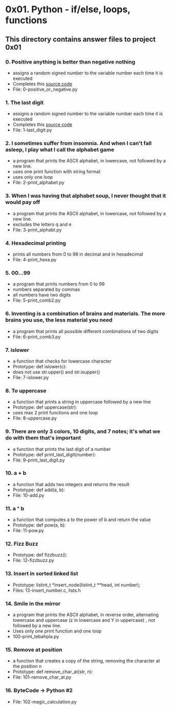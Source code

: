 # 0x01. Python - if/else, loops, functions
## This directory contains answer files to project 0x01

### 0. Positive anything is better than negative nothing
* assigns a random signed number to the variable number each time it is executed
* Completes this [source code](https://github.com/holbertonschool/0x01.py/blob/master/0-positive_or_negative_py)
* File: 0-positive_or_negative.py

### 1. The last digit
* assigns a random signed number to the variable number each time it is executed
* Completes this [source code](https://github.com/holbertonschool/0x01.py/blob/master/1-last_digit_py)
* File: 1-last_digit.py

### 2. I sometimes suffer from insomnia. And when I can't fall asleep, I play what I call the alphabet game
* a program that prints the ASCII alphabet, in lowercase, not followed by a new line.
* uses one print function with string format
* uses only one loop
* File: 2-print_alphabet.py

### 3. When I was having that alphabet soup, I never thought that it would pay off
* a program that prints the ASCII alphabet, in lowercase, not followed by a new line.
* excludes the letters q and e
* File: 3-print_alphabt.py

### 4. Hexadecimal printing
* prints all numbers from 0 to 98 in decimal and in hexadecimal
* File: 4-print_hexa.py

### 5. 00...99
* a program that prints numbers from 0 to 99
* numbers separated by commas
* all numbers have two digits
* File: 5-print_comb2.py

### 6. Inventing is a combination of brains and materials. The more brains you use, the less material you need
* a program that prints all possible different combinations of two digits
* File: 6-print_comb3.py

### 7. islower
* a function that checks for lowercase character
* Prototype: def islower(c):
* does not use str.upper() and str.isupper()
* File: 7-islower.py

### 8. To uppercase
* a function that prints a string in uppercase followed by a new line
* Prototype: def uppercase(str):
* uses max 2 print functions and one loop
* File: 8-uppercase.py

### 9. There are only 3 colors, 10 digits, and 7 notes; it's what we do with them that's important
* a function that prints the last digit of a number
* Prototype: def print_last_digit(number):
* File: 9-print_last_digit.py

### 10. a + b
* a function that adds two integers and returns the result
* Prototype: def add(a, b):
* File: 10-add.py

### 11. a ^ b
* a function that computes a to the power of b and return the value
* Prototype: def pow(a, b):
* File: 11-pow.py

### 12. Fizz Buzz
* Prototype: def fizzbuzz():
* File: 12-fizzbuzz.py

### 13. Insert in sorted linked list
* Prototype: listint_t *insert_node(listint_t **head, int number);
* Files: 13-insert_number.c, lists.h

### 14. Smile in the mirror
* a program that prints the ASCII alphabet, in reverse order, alternating lowercase and uppercase (z in lowercase and Y in uppercase) , not followed by a new line.
* Uses only one print function and one loop
* 100-print_tebahpla.py

### 15. Remove at position
* a function that creates a copy of the string, removing the character at the position n
* Prototype: def remove_char_at(str, n):
* File: 101-remove_char_at.py

### 16. ByteCode -> Python #2
* File: 102-magic_calculation.py

